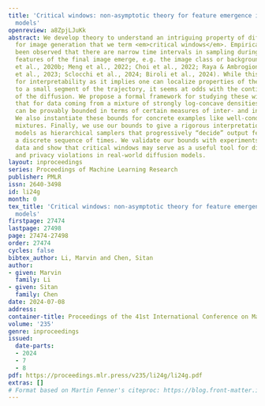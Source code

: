 ```yaml
---
title: 'Critical windows: non-asymptotic theory for feature emergence in diffusion
  models'
openreview: a8ZpjLJuKk
abstract: We develop theory to understand an intriguing property of diffusion models
  for image generation that we term <em>critical windows</em>. Empirically, it has
  been observed that there are narrow time intervals in sampling during which particular
  features of the final image emerge, e.g. the image class or background color (Ho
  et al., 2020b; Meng et al., 2022; Choi et al., 2022; Raya & Ambrogioni, 2023; Georgiev
  et al., 2023; Sclocchi et al., 2024; Biroli et al., 2024). While this is advantageous
  for interpretability as it implies one can localize properties of the generation
  to a small segment of the trajectory, it seems at odds with the continuous nature
  of the diffusion. We propose a formal framework for studying these windows and show
  that for data coming from a mixture of strongly log-concave densities, these windows
  can be provably bounded in terms of certain measures of inter- and intra-group separation.
  We also instantiate these bounds for concrete examples like well-conditioned Gaussian
  mixtures. Finally, we use our bounds to give a rigorous interpretation of diffusion
  models as hierarchical samplers that progressively “decide” output features over
  a discrete sequence of times. We validate our bounds with experiments on synthetic
  data and show that critical windows may serve as a useful tool for diagnosing fairness
  and privacy violations in real-world diffusion models.
layout: inproceedings
series: Proceedings of Machine Learning Research
publisher: PMLR
issn: 2640-3498
id: li24g
month: 0
tex_title: 'Critical windows: non-asymptotic theory for feature emergence in diffusion
  models'
firstpage: 27474
lastpage: 27498
page: 27474-27498
order: 27474
cycles: false
bibtex_author: Li, Marvin and Chen, Sitan
author:
- given: Marvin
  family: Li
- given: Sitan
  family: Chen
date: 2024-07-08
address:
container-title: Proceedings of the 41st International Conference on Machine Learning
volume: '235'
genre: inproceedings
issued:
  date-parts:
  - 2024
  - 7
  - 8
pdf: https://proceedings.mlr.press/v235/li24g/li24g.pdf
extras: []
# Format based on Martin Fenner's citeproc: https://blog.front-matter.io/posts/citeproc-yaml-for-bibliographies/
---
```

